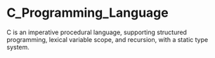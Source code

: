 # C_Programming_Language
C is an imperative procedural language, supporting structured programming, lexical variable scope, and recursion, with a static type system.
